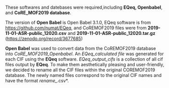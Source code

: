 
These softwares and datebases were required,including **EQeq, Openbabel**, and **CoRE_MOF2019 database**.

The version of **Open Babel** is Open Babel 3.1.0, EQeq software is from https://github.com/numat/EQeq, and CoREMOF2019 files were from **2019-11-01-ASR-public_12020.csv** and **2019-11-01-ASR-public_12020.tar.gz** (https://zenodo.org/record/3677685)

**Open Babel** was used to convert data from the CoREMOF2019 database into *CoRE_MOF2019_Openbabel*. An *EQeq_calculated file* was generated for each CIF using the **EQeq** software. *EQeq_output_cifs* is a collection of all cif files output by **EQeq**. To make them aesthetically pleasing and user-friendly, we decided to rename all the CIF files within the original COREMOF2019 database. The newly named files correspond to the original CIF names and have the format *rename_*.csv*.
